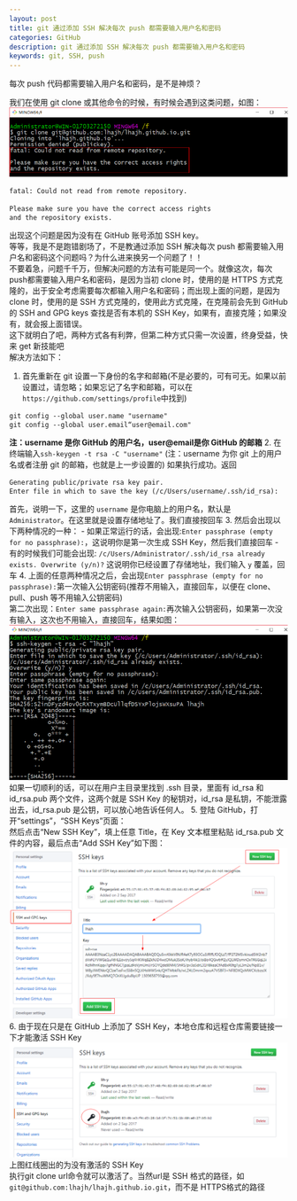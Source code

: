 ```yaml
---
layout: post
title: git 通过添加 SSH 解决每次 push 都需要输入用户名和密码
categories: GitHub
description: git 通过添加 SSH 解决每次 push 都需要输入用户名和密码
keywords: git, SSH, push
---
```


每次 push 代码都需要输入用户名和密码，是不是神烦？

我们在使用 git clone 或其他命令的时候，有时候会遇到这类问题，如图：
![](/assets/images/posts/github/fg45S7h.png)
```
fatal: Could not read from remote repository.

Please make sure you have the correct access rights
and the repository exists.
```
出现这个问题是因为没有在 GitHub 账号添加 SSH key。  
等等，我是不是跑错剧场了，不是教通过添加 SSH 解决每次 push 都需要输入用户名和密码这个问题吗？为什么进来换另一个问题了！！  
不要着急，问题千千万，但解决问题的方法有可能是同一个。就像这次，每次push都需要输入用户名和密码，是因为当初 clone 时，使用的是 HTTPS 方式克隆的，出于安全考虑需要每次都输入用户名和密码；而出现上面的问题，是因为 clone 时，使用的是 SSH 方式克隆的，使用此方式克隆，在克隆前会先到 GitHub 的 SSH and GPG keys 查找是否有本机的 SSH Key，如果有，直接克隆；如果没有，就会报上面错误。  
这下就明白了吧，两种方式各有利弊，但第二种方式只需一次设置，终身受益，快来 get 新技能吧  
解决方法如下：
1. 首先重新在 git 设置一下身份的名字和邮箱(不是必要的，可有可无。如果以前设置过，请忽略；如果忘记了名字和邮箱，可以在`https://github.com/settings/profile`中找到)
```
git config --global user.name "username"
git config --global user.email“user@email.com"
```
**注：username 是你 GitHub 的用户名，user@email是你 GitHub 的邮箱**
2. 在终端输入`ssh-keygen -t rsa -C "username"` (注：username 为你 git 上的用户名或者注册 git 的邮箱，也就是上一步设置的)
如果执行成功。返回
```
Generating public/private rsa key pair.
Enter file in which to save the key (/c/Users/username/.ssh/id_rsa):
```
首先，说明一下，这里的 `username` 是你电脑上的用户名，默认是 `Administrator`。在这里就是设置存储地址了。我们直接按回车
3. 然后会出现以下两种情况的一种：
	- 如果正常运行的话，会出现:`Enter passphrase (empty for no passphrase):`，这说明你是第一次生成 SSH Key，然后我们直接回车
	- 有的时候我们可能会出现:
	```
	/c/Users/Administrator/.ssh/id_rsa already exists.
	Overwrite (y/n)?
	```
	这说明你已经设置了存储地址，我们输入 `y` 覆盖，回车
4. 上面的任意两种情况之后，会出现`Enter passphrase (empty for no passphrase):`第一次输入公钥密码(推荐不用输入，直接回车，以便在 clone、pull、push 等不用输入公钥密码)  
第二次出现：`Enter same passphrase again:`再次输入公钥密码，如果第一次没有输入，这次也不用输入，直接回车，结果如图：
![](/assets/images/posts/github/Ig5g8j.png)
如果一切顺利的话，可以在用户主目录里找到 .ssh 目录，里面有 id_rsa 和 id_rsa.pub 两个文件，这两个就是 SSH Key 的秘钥对，id_rsa 是私钥，不能泄露出去，id_rsa.pub 是公钥，可以放心地告诉任何人。
5. 登陆 GitHub，打开“settings”，“SSH Keys”页面：  
然后点击“New SSH Key”，填上任意 Title，在 Key 文本框里粘贴 id_rsa.pub 文件的内容，最后点击“Add SSH Key”如下图：
![](/assets/images/posts/github/hC4In5.png)
6. 由于现在只是在 GitHub 上添加了 SSH Key，本地仓库和远程仓库需要链接一下才能激活 SSH Key
![](/assets/images/posts/github/Ppgy3wl.png)
上图红线圈出的为没有激活的 SSH Key  
执行git clone url命令就可以激活了。当然url是 SSH 格式的路径，如`git@github.com:lhajh/lhajh.github.io.git`，而不是 HTTPS格式的路径
